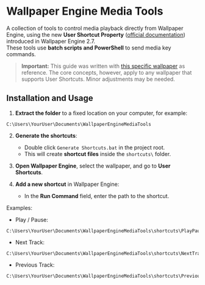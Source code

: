 # Wallpaper Engine Media Tools

A collection of tools to control media playback directly from Wallpaper Engine, using the new **User Shortcut Property** ([official documentation](https://docs.wallpaperengine.io/en/scene/userproperties/usershortcut.html)) introduced in Wallpaper Engine 2.7.  
These tools use **batch scripts and PowerShell** to send media key commands.

> **Important:** This guide was written with [this specific wallpaper](https://steamcommunity.com/sharedfiles/filedetails/?id=3280146735) as reference.
> The core concepts, however, apply to any wallpaper that supports User Shortcuts. Minor adjustments may be needed.


## Installation and Usage

1. **Extract the folder** to a fixed location on your computer, for example:
```
C:\Users\YourUser\Documents\WallpaperEngineMediaTools
```

2. **Generate the shortcuts**:

   - Double click `Generate Shortcuts.bat` in the project root.  
   - This will create **shortcut files** inside the `shortcuts\` folder.  

3. **Open Wallpaper Engine**, select the wallpaper, and go to **User Shortcuts**.

4. **Add a new shortcut** in Wallpaper Engine:  
   - In the **Run Command** field, enter the path to the shortcut.  

Examples:

- Play / Pause:
```
C:\Users\YourUser\Documents\WallpaperEngineMediaTools\shortcuts\PlayPause.lnk
```

- Next Track:  

```
C:\Users\YourUser\Documents\WallpaperEngineMediaTools\shortcuts\NextTrack.lnk
```

- Previous Track:  

```
C:\Users\YourUser\Documents\WallpaperEngineMediaTools\shortcuts\PreviousTrack.lnk
```